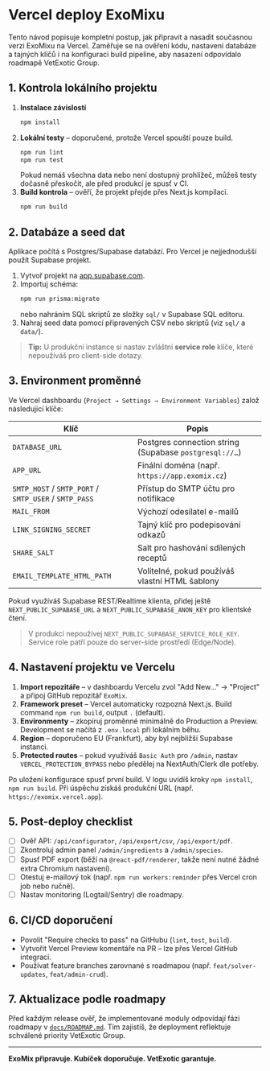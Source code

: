# Vercel deploy ExoMixu

Tento návod popisuje kompletní postup, jak připravit a nasadit současnou verzi ExoMixu na Vercel. Zaměřuje se na ověření kódu, nastavení databáze a tajných klíčů i na konfiguraci build pipeline, aby nasazení odpovídalo roadmapě VetExotic Group.

## 1. Kontrola lokálního projektu

1. **Instalace závislostí**
   ```bash
   npm install
   ```
2. **Lokální testy** – doporučené, protože Vercel spouští pouze build.
   ```bash
   npm run lint
   npm run test
   ```
   Pokud nemáš všechna data nebo není dostupný prohlížeč, můžeš testy dočasně přeskočit, ale před produkcí je spusť v CI.
3. **Build kontrola** – ověří, že projekt přejde přes Next.js kompilaci.
   ```bash
   npm run build
   ```

## 2. Databáze a seed dat

Aplikace počítá s Postgres/Supabase databází. Pro Vercel je nejjednodušší použít Supabase projekt.

1. Vytvoř projekt na [app.supabase.com](https://app.supabase.com/).
2. Importuj schéma:
   ```bash
   npm run prisma:migrate
   ```
   nebo nahráním SQL skriptů ze složky `sql/` v Supabase SQL editoru.
3. Nahraj seed data pomocí připravených CSV nebo skriptů (viz `sql/` a `data/`).

> **Tip:** U produkční instance si nastav zvláštní **service role** klíče, které nepoužíváš pro client-side dotazy.

## 3. Environment proměnné

Ve Vercel dashboardu (`Project → Settings → Environment Variables`) založ následující klíče:

| Klíč | Popis |
| --- | --- |
| `DATABASE_URL` | Postgres connection string (Supabase `postgresql://…`) |
| `APP_URL` | Finální doména (např. `https://app.exomix.cz`) |
| `SMTP_HOST` / `SMTP_PORT` / `SMTP_USER` / `SMTP_PASS` | Přístup do SMTP účtu pro notifikace |
| `MAIL_FROM` | Výchozí odesílatel e-mailů |
| `LINK_SIGNING_SECRET` | Tajný klíč pro podepisování odkazů |
| `SHARE_SALT` | Salt pro hashování sdílených receptů |
| `EMAIL_TEMPLATE_HTML_PATH` | Volitelné, pokud používáš vlastní HTML šablony |

Pokud využíváš Supabase REST/Realtime klienta, přidej ještě `NEXT_PUBLIC_SUPABASE_URL` a `NEXT_PUBLIC_SUPABASE_ANON_KEY` pro klientské čtení.

> V produkci nepoužívej `NEXT_PUBLIC_SUPABASE_SERVICE_ROLE_KEY`. Service role patří pouze do server-side prostředí (Edge/Node).

## 4. Nastavení projektu ve Vercelu

1. **Import repozitáře** – v dashboardu Vercelu zvol "Add New..." → "Project" a připoj GitHub repozitář `ExoMix`.
2. **Framework preset** – Vercel automaticky rozpozná Next.js. Build command `npm run build`, output `.` (default).
3. **Environmenty** – zkopíruj proměnné minimálně do Production a Preview. Development se načítá z `.env.local` při lokálním běhu.
4. **Region** – doporučeno EU (Frankfurt), aby byl nejbližší Supabase instanci.
5. **Protected routes** – pokud využíváš `Basic Auth` pro `/admin`, nastav `VERCEL_PROTECTION_BYPASS` nebo předělej na NextAuth/Clerk dle potřeby.

Po uložení konfigurace spusť první build. V logu uvidíš kroky `npm install`, `npm run build`. Při úspěchu získáš produkční URL (např. `https://exomix.vercel.app`).

## 5. Post-deploy checklist

- [ ] Ověř API: `/api/configurator`, `/api/export/csv`, `/api/export/pdf`.
- [ ] Zkontroluj admin panel `/admin/ingredients` a `/admin/species`.
- [ ] Spusť PDF export (běží na `@react-pdf/renderer`, takže není nutné žádné extra Chromium nastavení).
- [ ] Otestuj e-mailový tok (např. `npm run workers:reminder` přes Vercel cron job nebo ručně).
- [ ] Nastav monitoring (Logtail/Sentry) dle roadmapy.

## 6. CI/CD doporučení

- Povolit "Require checks to pass" na GitHubu (`lint`, `test`, `build`).
- Vytvořit Vercel Preview komentáře na PR – lze přes Vercel GitHub integraci.
- Používat feature branches zarovnané s roadmapou (např. `feat/solver-updates`, `feat/admin-crud`).

## 7. Aktualizace podle roadmapy

Před každým release ověř, že implementované moduly odpovídají fázi roadmapy v [`docs/ROADMAP.md`](./ROADMAP.md). Tím zajistíš, že deployment reflektuje schválené priority VetExotic Group.

---

**ExoMix připravuje. Kubíček doporučuje. VetExotic garantuje.**
